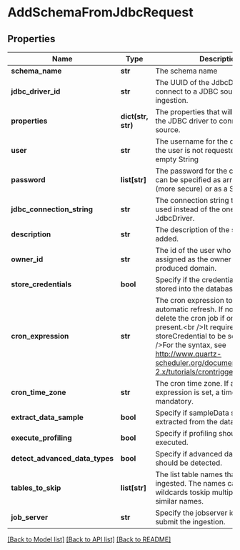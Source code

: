 # AddSchemaFromJdbcRequest

## Properties
Name | Type | Description | Notes
------------ | ------------- | ------------- | -------------
**schema_name** | **str** | The schema name | 
**jdbc_driver_id** | **str** | The UUID of the JdbcDriver to use to connect to a JDBC source for ingestion. | 
**properties** | **dict(str, str)** | The properties that will be passed to the JDBC driver to connect to the source. | 
**user** | **str** | The username for the connection. If the user is not requested, specify an empty String | 
**password** | **list[str]** | The password for the connection. It can be specified as array of char (more secure) or as a String | [optional] 
**jdbc_connection_string** | **str** | The connection string that will be used instead of the one from the JdbcDriver. | [optional] 
**description** | **str** | The description of the schema to be added. | [optional] 
**owner_id** | **str** | The id of the user who will be assigned as the owner of the produced domain. | 
**store_credentials** | **bool** | Specify if the credentials should be stored into the database. | [optional] 
**cron_expression** | **str** | The cron expression to enable the automatic refresh. If not set, it will delete the cron job if one was present.&lt;br /&gt;It requires storeCredential to be set to true.&lt;br /&gt;For the syntax, see http://www.quartz-scheduler.org/documentation/quartz-2.x/tutorials/crontrigger.html | [optional] 
**cron_time_zone** | **str** | The cron time zone. If a cron expression is set, a time zone is mandatory. | [optional] 
**extract_data_sample** | **bool** | Specify if sampleData should be extracted from the database. | [optional] 
**execute_profiling** | **bool** | Specify if profiling should be executed. | [optional] 
**detect_advanced_data_types** | **bool** | Specify if advanced data types should be detected. | [optional] 
**tables_to_skip** | **list[str]** | The list table names that shouldn&#x27;t be ingested. The names can contain * wildcards toskip multiple tables with similar names. | [optional] 
**job_server** | **str** | Specify the jobserver id where to submit the ingestion. | [optional] 

[[Back to Model list]](../README.md#documentation-for-models) [[Back to API list]](../README.md#documentation-for-api-endpoints) [[Back to README]](../README.md)


